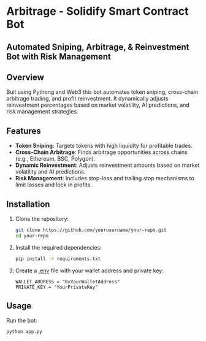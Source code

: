 # Arbitrage - Solidify Smart Contract Bot 

## Automated Sniping, Arbitrage, & Reinvestment Bot with Risk Management

## Overview

Buit using Pythong and Web3 this bot automates token sniping, cross-chain arbitrage trading, and profit reinvestment. It dynamically adjusts reinvestment percentages based on market volatility, AI predictions, and risk management strategies.

## Features

- **Token Sniping**: Targets tokens with high liquidity for profitable trades.
- **Cross-Chain Arbitrage**: Finds arbitrage opportunities across chains (e.g., Ethereum, BSC, Polygon).
- **Dynamic Reinvestment**: Adjusts reinvestment amounts based on market volatility and AI predictions.
- **Risk Management**: Includes stop-loss and trailing stop mechanisms to limit losses and lock in profits.

## Installation

1. Clone the repository:
    ```sh
    git clone https://github.com/yourusername/your-repo.git
    cd your-repo
    ```

2. Install the required dependencies:
    ```sh
    pip install -r requirements.txt
    ```

3. Create a [.env](http://_vscodecontentref_/1) file with your wallet address and private key:
    ```env
    WALLET_ADDRESS = "0xYourWalletAddress"
    PRIVATE_KEY = "YourPrivateKey"
    ```

## Usage

Run the bot:
```sh
python app.py
